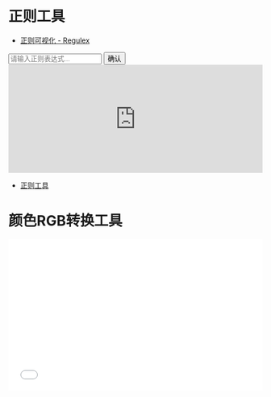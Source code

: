 
# 正则工具

- [正则可视化 - Regulex](https://jex.im/regulex/)
<div>
<input type="text" id="regulexInput" placeholder="请输入正则表达式...">
<button onclick="updateRegulex()">确认</button>
<iframe id="regulexIframe" frameborder="0" width="100%" height="215" src="https://jex.im/regulex/#!embed=true&flags=&re=%5E(a%7Cb)*%3F%24"></iframe>
</div>

- <a href="Regulex/regularexprtool.html" target="_blank"> 正则工具 </a>


# 颜色RGB转换工具

<iframe frameborder="0" width="100%" height="300px" src="assets/rgb2hex.html"></iframe>

